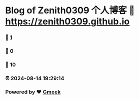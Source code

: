 # Blog of Zenith0309 个人博客 :link: https://zenith0309.github.io 
### :page_facing_up: [1](https://zenith0309.github.io/tag.html) 
### :speech_balloon: 0 
### :hibiscus: 10 
### :alarm_clock: 2024-08-14 19:29:14 
### Powered by :heart: [Gmeek](https://github.com/Meekdai/Gmeek)
